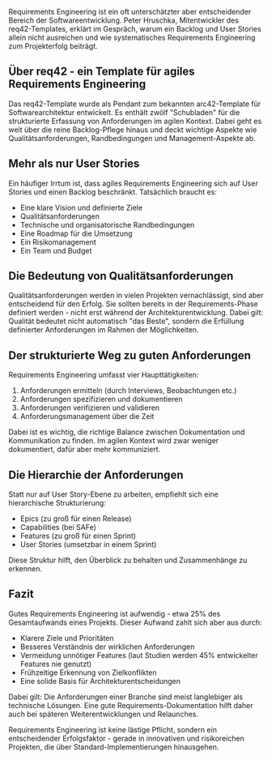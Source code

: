 Requirements Engineering ist ein oft unterschätzter aber entscheidender Bereich der Softwareentwicklung. Peter Hruschka, Mitentwickler des req42-Templates, erklärt im Gespräch, warum ein Backlog und User Stories allein nicht ausreichen und wie systematisches Requirements Engineering zum Projekterfolg beiträgt.

## Über req42 - ein Template für agiles Requirements Engineering

Das req42-Template wurde als Pendant zum bekannten arc42-Template für Softwarearchitektur entwickelt. Es enthält zwölf "Schubladen" für die strukturierte Erfassung von Anforderungen im agilen Kontext. Dabei geht es weit über die reine Backlog-Pflege hinaus und deckt wichtige Aspekte wie Qualitätsanforderungen, Randbedingungen und Management-Aspekte ab.

## Mehr als nur User Stories

Ein häufiger Irrtum ist, dass agiles Requirements Engineering sich auf User Stories und einen Backlog beschränkt. Tatsächlich braucht es:

- Eine klare Vision und definierte Ziele
- Qualitätsanforderungen 
- Technische und organisatorische Randbedingungen
- Eine Roadmap für die Umsetzung
- Ein Risikomanagement
- Ein Team und Budget

## Die Bedeutung von Qualitätsanforderungen

Qualitätsanforderungen werden in vielen Projekten vernachlässigt, sind aber entscheidend für den Erfolg. Sie sollten bereits in der Requirements-Phase definiert werden - nicht erst während der Architekturentwicklung. Dabei gilt: Qualität bedeutet nicht automatisch "das Beste", sondern die Erfüllung definierter Anforderungen im Rahmen der Möglichkeiten.

## Der strukturierte Weg zu guten Anforderungen

Requirements Engineering umfasst vier Haupttätigkeiten:

1. Anforderungen ermitteln (durch Interviews, Beobachtungen etc.)
2. Anforderungen spezifizieren und dokumentieren  
3. Anforderungen verifizieren und validieren
4. Anforderungsmanagement über die Zeit

Dabei ist es wichtig, die richtige Balance zwischen Dokumentation und Kommunikation zu finden. Im agilen Kontext wird zwar weniger dokumentiert, dafür aber mehr kommuniziert.

## Die Hierarchie der Anforderungen

Statt nur auf User Story-Ebene zu arbeiten, empfiehlt sich eine hierarchische Strukturierung:

- Epics (zu groß für einen Release)
- Capabilities (bei SAFe)
- Features (zu groß für einen Sprint) 
- User Stories (umsetzbar in einem Sprint)

Diese Struktur hilft, den Überblick zu behalten und Zusammenhänge zu erkennen.

## Fazit

Gutes Requirements Engineering ist aufwendig - etwa 25% des Gesamtaufwands eines Projekts. Dieser Aufwand zahlt sich aber aus durch:

- Klarere Ziele und Prioritäten
- Besseres Verständnis der wirklichen Anforderungen
- Vermeidung unnötiger Features (laut Studien werden 45% entwickelter Features nie genutzt)
- Frühzeitige Erkennung von Zielkonflikten
- Eine solide Basis für Architekturentscheidungen

Dabei gilt: Die Anforderungen einer Branche sind meist langlebiger als technische Lösungen. Eine gute Requirements-Dokumentation hilft daher auch bei späteren Weiterentwicklungen und Relaunches.

Requirements Engineering ist keine lästige Pflicht, sondern ein entscheidender Erfolgsfaktor - gerade in innovativen und risikoreichen Projekten, die über Standard-Implementierungen hinausgehen.
